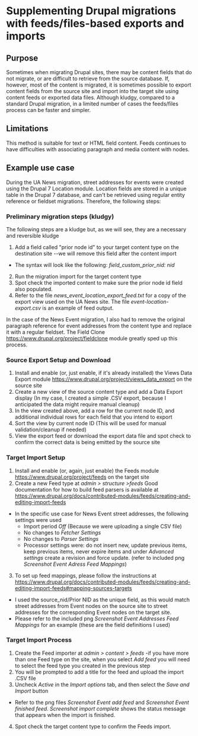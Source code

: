 # Supplementing Drupal migrations with feeds/files-based exports and imports #

## Purpose ##
Sometimes when migrating Drupal sites, there may be content fields that do not migrate, or are difficult to retrieve from the source database. If, however, most of the content is migrated, it is sometimes possible to export content fields from the source site and import into the target site using content feeds or exported data files. Although kludgy, compared to a standard Drupal migration, in a limited number of cases the feeds/files process can be faster and simpler.

## Limitations ##
This method is suitable for text or HTML field content. Feeds continues to have difficulties with associating paragraph and media content with nodes.

## Example use case ##

During the UA News migration, street addresses for events were created using the Drupal 7 Location module. Location fields are stored in a unique table in the Drupal 7 database, and can't be retrieved using regular entity reference or fieldset migrations. Therefore, the following steps:

### Preliminary migration steps \(kludgy\) ###
The following steps are a kludge but, as we will see, they are a necessary and reversible kludge

1. Add a field called "prior node id" to your target content type on the destination site \-\-we will remove this field after the content import
- The syntax will look like the following:
    *field_custom_prior_nid: nid*

2. Run the migration import for the target content type
3. Spot check the imported content to make sure the prior node id field also populated.
4. Refer to the file *news_event_location_export_feed.txt* for a copy of the export view used on the UA News site. The file *event\-location\-export.csv* is an example of feed output.

In the case of the News Event migration, I also had to remove the original paragraph reference for event addresses from the content type and replace it with a regular fieldset. The Field Clone <https://www.drupal.org/project/fieldclone> module greatly sped up this process.


### Source Export Setup and Download ###

1. Install and enable \(or, just enable, if it's already installed\) the Views Data Export module <https://www.drupal.org/project/views_data_export> on the source site
2. Create a new view of the source content type and add a Data Export display \(In my case, I created a simple \.CSV export, because I anticipated the data might require manual cleanup\)
3. In the view created above, add a row for the current node ID, and additional individual rows for each field that you intend to export
4. Sort the view by current node ID \(This will be used for manual validation/cleanup if needed\)
5. View the export feed or download the export data file and spot check to confirm the correct data is being emitted by the source site

### Target Import Setup ###
1. Install and enable \(or, again, just enable) the Feeds module <https://www.drupal.org/project/feeds> on the target site
2. Create a new Feed type at *admin \> structure \>feeds* Good documentation for how to build feed parsers is available at <https://www.drupal.org/docs/contributed-modules/feeds/creating-and-editing-import-feeds> 
- In the specific use case for News Event street addresses, the following settings were used
    - Import period *Off* \(Because we were uploading a single CSV file\)
    - No changes to *Fetcher Settings*
    - No changes to *Parser Settings*
    - Processor settings were: do not insert new, update previous items, keep previous items, never expire items and under *Advanced settings* create a revision and force update. \(refer to included png *Screenshot Event Adress Feed Mappings*\)
3. To set up feed mappings, please follow the instructions at <https://www.drupal.org/docs/contributed-modules/feeds/creating-and-editing-import-feeds#mapping-sources-targets>
- I used the source\_nid/Prior NID as the unique field, as this would match street addresses from Event nodes on the source site to street addresses for the corresponding Event nodes on the target site.
- Please refer to the included png *Screenshot Event Addresses Feed Mappings* for an example \(these are the field definitions I used\)

###  Target Import Process ###
1. Create the Feed importer at *admin \> content \> feeds* \-if you have more than one Feed type on the site, when you select *Add feed* you will need to select the feed type you created in the previous step
2. You will be prompted to add a title for the feed and upload the import \.CSV file
3. Uncheck *Active* in the *Import options* tab, and then select the *Save and Import* button
- Refer to the png files *Screenshot Event add feed* and *Screenshot Event finished feed*. *Screenshot import complete* shows the status message that appears when the import is finished.
4. Spot check the target content type to confirm the Feeds import.





